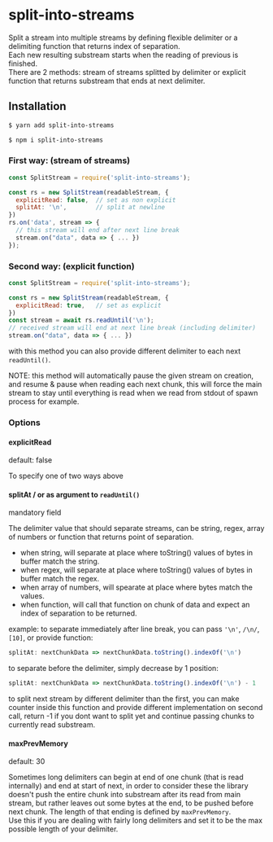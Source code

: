 # split-into-streams

Split a stream into multiple streams by defining flexible delimiter or a delimiting function that returns index of separation.
<br/>Each new resulting substream starts when the reading of previous is finished.
<br/>There are 2 methods: stream of streams splitted by delimiter or explicit function that returns substream that ends at next delimiter.

## Installation

```bash
$ yarn add split-into-streams
```

```bash
$ npm i split-into-streams
```

### First way: (stream of streams)

```js
const SplitStream = require('split-into-streams');

const rs = new SplitStream(readableStream, {
  explicitRead: false,  // set as non explicit
  splitAt: '\n',        // split at newline
})
rs.on('data', stream => {
  // this stream will end after next line break
  stream.on("data", data => { ... })
});
```

### Second way: (explicit function)

```js
const SplitStream = require('split-into-streams');

const rs = new SplitStream(readableStream, {
  explicitRead: true,   // set as explicit
})
const stream = await rs.readUntil('\n');
// received stream will end at next line break (including delimiter)
stream.on("data", data => { ... })
```
with this method you can also provide different delimiter to each next `readUntil()`.

NOTE: this method will automatically pause the given stream on creation, and resume & pause when reading each next chunk, this  will force the main stream to stay until everything is read when we read from stdout of spawn process for example.

### Options

#### explicitRead
default: false

To specify one of two ways above

#### splitAt / or as argument to `readUntil()`
mandatory field

The delimiter value that should separate streams, can be string, regex, array of numbers or function that returns point of separation.
- when string, will separate at place where toString() values of bytes in buffer match the string.
- when regex, will separate at place where toString() values of bytes in buffer match the regex.
- when array of numbers, will spearate at place where bytes match the values.
- when function, will call that function on chunk of data and expect an index of separation to be returned.

example: to separate immediately after line break, you can pass `'\n'`, `/\n/`, `[10]`, or provide function:
```js
splitAt: nextChunkData => nextChunkData.toString().indexOf('\n')
```
to separate before the delimiter, simply decrease by 1 position:
```js
splitAt: nextChunkData => nextChunkData.toString().indexOf('\n') - 1
```
to split next stream by different delimiter than the first, you can make counter inside this function and provide different implementation on second call, return -1 if you dont want to split yet and continue passing chunks to currently read substream.

#### maxPrevMemory
default: 30

Sometimes long delimiters can begin at end of one chunk (that is read internally) and end at start of next, in order to consider these the library doesn't push the entire chunk into substream after its read from main stream, but rather leaves out some bytes at the end, to be pushed before next chunk. The length of that ending is defined by `maxPrevMemory`.
<br/>Use this if you are dealing with fairly long delimiters and set it to be the max possible length of your delimiter.
